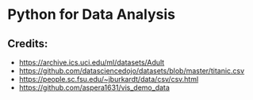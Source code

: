 # Python for Data Analysis

## Credits:

* https://archive.ics.uci.edu/ml/datasets/Adult
* https://github.com/datasciencedojo/datasets/blob/master/titanic.csv
* https://people.sc.fsu.edu/~jburkardt/data/csv/csv.html
* https://github.com/aspera1631/vis_demo_data
